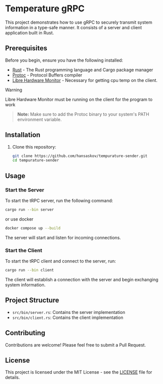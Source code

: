 # Temperature gRPC

This project demonstrates how to use gRPC to securely transmit system information in a type-safe manner. It consists of a server and client application built in Rust.

## Prerequisites

Before you begin, ensure you have the following installed:

- [Rust](https://www.rust-lang.org/tools/install) - The Rust programming language and Cargo package manager
- [Protoc](https://github.com/protocolbuffers/protobuf/releases) - Protocol Buffers compiler
- [Libre Hardware Monitor](https://github.com/LibreHardwareMonitor/LibreHardwareMonitor) - Necessary for getting cpu temp on the client. 

> [!WARNING]
> Libre Hardware Monitor must be running on the client for the program to work

> **Note:**
> Make sure to add the Protoc binary to your system's PATH environment variable.

## Installation

1. Clone this repository:
   ```bash
   git clone https://github.com/hansaskov/tempurature-sender.git
   cd tempurature-sender
   ```

## Usage

### Start the Server

To start the tRPC server, run the following command:

```bash
cargo run --bin server
```

or use docker

``` bash
docker compose up --build
```

The server will start and listen for incoming connections.

### Start the Client

To start the tRPC client and connect to the server, run:

```bash
cargo run --bin client
```

The client will establish a connection with the server and begin exchanging system information.

## Project Structure

- `src/bin/server.rs`: Contains the server implementation
- `src/bin/client.rs`: Contains the client implementation

## Contributing

Contributions are welcome! Please feel free to submit a Pull Request.

## License

This project is licensed under the MIT License - see the [LICENSE](LICENSE) file for details.
